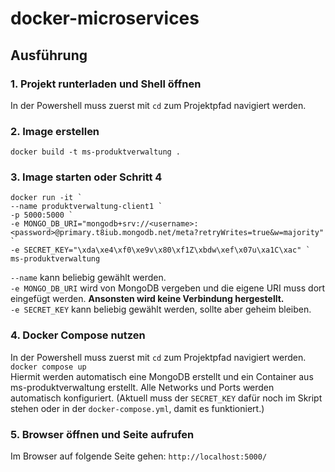 # docker-microservices

## Ausführung

### 1. Projekt runterladen und Shell öffnen
In der Powershell muss zuerst mit `cd` zum Projektpfad navigiert werden.

### 2. Image erstellen
```
docker build -t ms-produktverwaltung .
```

### 3. Image starten oder Schritt 4
```
docker run -it `
--name produktverwaltung-client1 `
-p 5000:5000 `
-e MONGO_DB_URI="mongodb+srv://<username>:<password>@primary.t8iub.mongodb.net/meta?retryWrites=true&w=majority" `
-e SECRET_KEY="\xda\xe4\xf0\xe9v\x80\xf1Z\xbdw\xef\x07u\xa1C\xac" `
ms-produktverwaltung
```  

`--name` kann beliebig gewählt werden.  
`-e MONGO_DB_URI` wird von MongoDB vergeben und die eigene URI muss dort eingefügt werden. **Ansonsten wird keine Verbindung hergestellt.**  
`-e SECRET_KEY` kann beliebig gewählt werden, sollte aber geheim bleiben. 

### 4. Docker Compose nutzen
In der Powershell muss zuerst mit `cd` zum Projektpfad navigiert werden.
`docker compose up`  
Hiermit werden automatisch eine MongoDB erstellt und ein Container aus ms-produktverwaltung erstellt. Alle Networks und Ports werden automatisch konfiguriert.
(Aktuell muss der `SECRET_KEY` dafür noch im Skript stehen oder in der `docker-compose.yml`, damit es funktioniert.)

### 5. Browser öffnen und Seite aufrufen
Im Browser auf folgende Seite gehen: `http://localhost:5000/`

